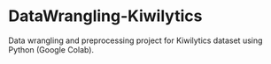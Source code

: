 # DataWrangling-Kiwilytics
Data wrangling and preprocessing project for Kiwilytics dataset using Python (Google Colab).
